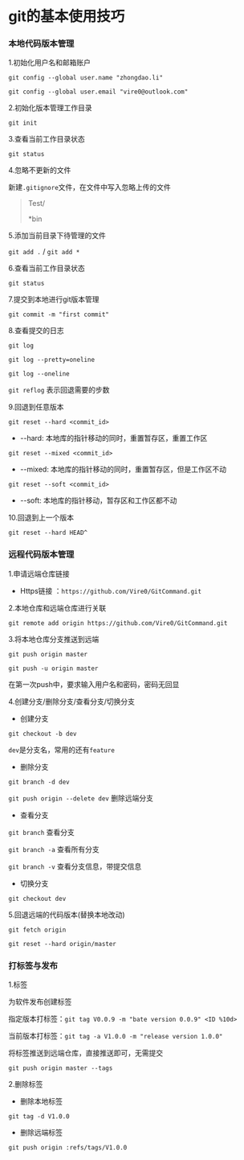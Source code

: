 # git的基本使用技巧

### 本地代码版本管理

1.初始化用户名和邮箱账户

`git config --global user.name "zhongdao.li"`

`git config --global user.email "vire0@outlook.com"`

2.初始化版本管理工作目录

`git init`

3.查看当前工作目录状态

`git status`

4.忽略不更新的文件

新建`.gitignore`文件，在文件中写入忽略上传的文件

> Test/
>
> *bin

5.添加当前目录下待管理的文件

`git add .`      /      `git add *`

6.查看当前工作目录状态

`git status`

7.提交到本地进行git版本管理

`git commit -m "first commit"`

8.查看提交的日志

`git log`

`git log --pretty=oneline`

`git log --oneline`

`git reflog` 表示回退需要的步数

9.回退到任意版本

`git reset --hard <commit_id>`

- --hard: 本地库的指针移动的同时，重置暂存区，重置工作区

`git reset --mixed <commit_id>`

- --mixed: 本地库的指针移动的同时，重置暂存区，但是工作区不动

`git reset --soft <commit_id>`

- --soft: 本地库的指针移动，暂存区和工作区都不动

10.回退到上一个版本

`git reset --hard HEAD^`

### 远程代码版本管理

1.申请远端仓库链接

- Https链接 ：`https://github.com/Vire0/GitCommand.git`

2.本地仓库和远端仓库进行关联

`git remote add origin https://github.com/Vire0/GitCommand.git`

3.将本地仓库分支推送到远端

`git push origin master`

`git push -u origin master`

在第一次push中，要求输入用户名和密码，密码无回显

4.创建分支/删除分支/查看分支/切换分支

- 创建分支

`git checkout -b dev`

`dev`是分支名，常用的还有`feature`

- 删除分支

`git branch -d dev`

`git push origin --delete dev` 删除远端分支

- 查看分支

`git branch` 查看分支

`git branch -a` 查看所有分支

`git branch -v` 查看分支信息，带提交信息

- 切换分支

`git checkout dev`

5.回退远端的代码版本(替换本地改动)

`git fetch origin`

`git reset --hard origin/master`

### 打标签与发布

1.标签

为软件发布创建标签

指定版本打标签：`git tag V0.0.9 -m "bate version 0.0.9" <ID %10d>`

当前版本打标签：`git tag -a V1.0.0 -m "release version 1.0.0"`

将标签推送到远端仓库，直接推送即可，无需提交

`git push origin master --tags`

2.删除标签

- 删除本地标签

`git tag -d V1.0.0`

- 删除远端标签

`git push origin :refs/tags/V1.0.0`
